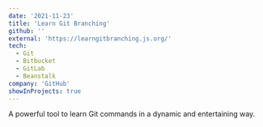 ```yaml
---
date: '2021-11-23'
title: 'Learn Git Branching'
github: ''
external: 'https://learngitbranching.js.org/'
tech:
  - Git
  - Bitbucket
  - GitLab
  - Beanstalk
company: 'GitHub'
showInProjects: true
---
```


A powerful tool to learn Git commands in a dynamic and entertaining way.
